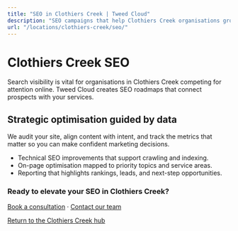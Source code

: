 ```yaml
---
title: "SEO in Clothiers Creek | Tweed Cloud"
description: "SEO campaigns that help Clothiers Creek organisations grow organic visibility."
url: "/locations/clothiers-creek/seo/"
---
```


# Clothiers Creek SEO

Search visibility is vital for organisations in Clothiers Creek competing for attention online. Tweed Cloud creates SEO roadmaps that connect prospects with your services.

## Strategic optimisation guided by data

We audit your site, align content with intent, and track the metrics that matter so you can make confident marketing decisions.

- Technical SEO improvements that support crawling and indexing.
- On-page optimisation mapped to priority topics and service areas.
- Reporting that highlights rankings, leads, and next-step opportunities.

### Ready to elevate your SEO in Clothiers Creek?

[Book a consultation](/consultation/) · [Contact our team](/contact/)

[Return to the Clothiers Creek hub](/locations/clothiers-creek/)
